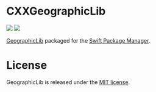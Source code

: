 # CXXGeographicLib

[![](https://img.shields.io/endpoint?url=https%3A%2F%2Fswiftpackageindex.com%2Fapi%2Fpackages%2Fsbooth%2FCXXGeographicLib%2Fbadge%3Ftype%3Dswift-versions)](https://swiftpackageindex.com/sbooth/CXXGeographicLib)
[![](https://img.shields.io/endpoint?url=https%3A%2F%2Fswiftpackageindex.com%2Fapi%2Fpackages%2Fsbooth%2FCXXGeographicLib%2Fbadge%3Ftype%3Dplatforms)](https://swiftpackageindex.com/sbooth/CXXGeographicLib)

[GeographicLib](https://github.com/geographiclib/geographiclib) packaged for the [Swift Package Manager](https://swift.org/package-manager/).

# License

GeographicLib is released under the [MIT license](https://github.com/geographiclib/geographiclib/blob/main/LICENSE.txt).

